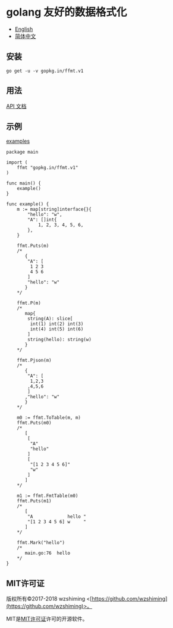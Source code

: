 # golang 友好的数据格式化

 - [English](./README.md)
 - [简体中文](./README_cn.md)

## 安装

``` shell
go get -u -v gopkg.in/ffmt.v1
```

## 用法

[API 文档](http://godoc.org/gopkg.in/ffmt.v1)

## 示例

[examples](./examples/main.go)

``` golang
package main

import (
	ffmt "gopkg.in/ffmt.v1"
)

func main() {
	example()
}

func example() {
	m := map[string]interface{}{
		"hello": "w",
		"A": []int{
			1, 2, 3, 4, 5, 6,
		},
	}

	ffmt.Puts(m)
	/*
	   {
	    "A": [
	     1 2 3
	     4 5 6
	    ]
	    "hello": "w"
	   }
	*/

	ffmt.P(m)
	/*
	   map{
	    string(A): slice[
	     int(1) int(2) int(3)
	     int(4) int(5) int(6)
	    ]
	    string(hello): string(w)
	   }
	*/

	ffmt.Pjson(m)
	/*
	   {
	    "A": [
	     1,2,3
	    ,4,5,6
	    ]
	   ,"hello": "w"
	   }
	*/

	m0 := ffmt.ToTable(m, m)
	ffmt.Puts(m0)
	/*
	   [
	    [
	     "A"
	     "hello"
	    ]
	    [
	     "[1 2 3 4 5 6]"
	     "w"
	    ]
	   ]
	*/

	m1 := ffmt.FmtTable(m0)
	ffmt.Puts(m1)
	/*
	   [
	    "A             hello "
	    "[1 2 3 4 5 6] w     "
	   ]
	*/

	ffmt.Mark("hello")
	/*
	   main.go:76  hello
	*/
}
```

## MIT许可证

版权所有©2017-2018 wzshiming <[https://github.com/wzshiming](https://github.com/wzshiming)>。

MIT是[MIT许可证](https://opensource.org/licenses/MIT)许可的开源软件。
